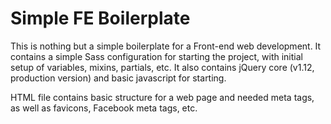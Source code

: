 Simple FE Boilerplate
====================

This is nothing but a simple boilerplate for a Front-end web development. It contains a simple Sass configuration for starting the project, with initial setup of variables, mixins, partials, etc. It also contains jQuery core (v1.12, production version) and basic javascript for starting.

HTML file contains basic structure for a web page and needed meta tags, as well as favicons, Facebook meta tags, etc.